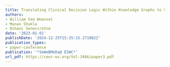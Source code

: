 ```yaml
---
title: Translating Clinical Decision Logic Within Knowledge Graphs to Smart Contracts
authors:
- William Van Woensel
- Manan Shukla
- Oshani Seneviratne
date: '2023-01-01'
publishDate: '2024-12-25T15:35:15.271082Z'
publication_types:
- paper-conference
publication: '*SeWeBMeDa@ ESWC*'
url_pdf: https://ceur-ws.org/Vol-3466/paper3.pdf
---
```

